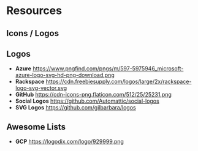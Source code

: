 # Resources

## Icons / Logos

## Logos

- **Azure** <https://www.pngfind.com/pngs/m/597-5975946_microsoft-azure-logo-svg-hd-png-download.png>
- **Rackspace** <https://cdn.freebiesupply.com/logos/large/2x/rackspace-logo-svg-vector.svg>
- **GitHub** <https://cdn-icons-png.flaticon.com/512/25/25231.png>
- **Social Logos** <https://github.com/Automattic/social-logos>
- **SVG Logos** <https://github.com/gilbarbara/logos>

## Awesome Lists

- **GCP** <https://logodix.com/logo/929999.png>
